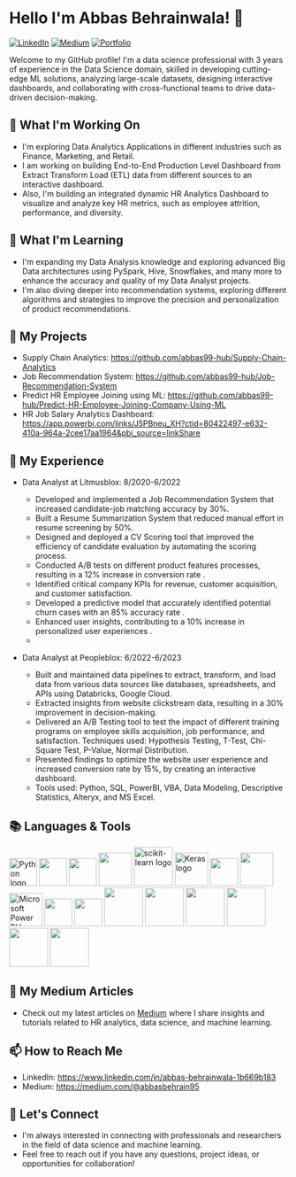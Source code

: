 # Hello I'm Abbas Behrainwala! 👋
[![LinkedIn](https://img.shields.io/badge/-LinkedIn-blue?style=flat&logo=Linkedin&logoColor=white)](https://www.linkedin.com/in/abbas-behrainwala-1b669b183)
[![Medium](https://img.shields.io/badge/-Medium-black?style=flat&logo=medium&logoColor=white)](https://medium.com/@abbasbehrain95)
[![Portfolio](https://img.shields.io/badge/-Portfolio-orange?style=flat)](https://www.datascienceportfol.io/portfolio99)

Welcome to my GitHub profile! I'm a data science professional with  3 years of experience in the Data Science domain, skilled in developing cutting-edge ML solutions, analyzing large-scale datasets, designing interactive dashboards, and collaborating with cross-functional teams to drive data-driven decision-making.


## 🔭 What I'm Working On

- I'm exploring Data Analytics Applications in different industries such as Finance, Marketing, and Retail.
- I am working on building End-to-End Production Level Dashboard from Extract Transform Load (ETL) data from different sources to 
 an interactive dashboard.
- Also, I'm building an integrated dynamic HR Analytics Dashboard to visualize and analyze key HR metrics, such as employee attrition, performance, and diversity.

## 🌱 What I'm Learning

- I'm expanding my Data Analysis knowledge and exploring advanced Big Data architectures using PySpark, Hive, Snowflakes, and many more to enhance the accuracy and quality of my Data Analyst projects.
- I'm also diving deeper into recommendation systems, exploring different algorithms and strategies to improve the precision and personalization of product recommendations.

## 🚀 My Projects
- Supply Chain Analytics: https://github.com/abbas99-hub/Supply-Chain-Analytics 
- Job Recommendation System: https://github.com/abbas99-hub/Job-Recommendation-System
- Predict HR Employee Joining using ML: https://github.com/abbas99-hub/Predict-HR-Employee-Joining-Company-Using-ML
- HR Job Salary Analytics Dashboard: https://app.powerbi.com/links/J5PBneu_XH?ctid=80422497-e632-410a-964a-2cee17aa1964&pbi_source=linkShare 

## 💼 My Experience

- Data Analyst at Litmusblox: 8/2020-6/2022
  - Developed and implemented a Job Recommendation System that increased candidate-job matching accuracy by 30%.
  - Built a Resume Summarization System that reduced manual effort in resume screening by 50%.
  - Designed and deployed a CV Scoring tool that improved the efficiency of candidate evaluation by automating the scoring process.
  - Conducted A/B tests on different product features processes, resulting in a 12% increase in conversion rate .
  - Identified critical company KPIs for revenue, customer acquisition, and customer satisfaction.
  - Developed a predictive model that accurately identified potential churn cases with an 85% accuracy rate .
  - Enhanced user insights, contributing to a 10% increase in personalized user experiences .
  - 

- Data Analyst at Peopleblox: 6/2022-6/2023
  - Built and maintained data pipelines to extract, transform, and load data from various data sources like databases, spreadsheets, and 
    APIs using Databricks, Google Cloud.
  - Extracted insights from website clickstream data, resulting in a 30% improvement in decision-making.
  - Delivered an A/B Testing tool to test the impact of different training programs on employee skills acquisition, job performance, and satisfaction. Techniques used: Hypothesis Testing, T-Test, Chi-Square Test, P-Value, Normal Distribution.
  - Presented findings to optimize the website user experience and increased conversion rate by 15%, by creating an interactive dashboard.
  - Tools used: Python, SQL, PowerBI, VBA, Data Modeling, Descriptive Statistics, Alteryx, and MS Excel.

## 📚 Languages & Tools
<!DOCTYPE html>
<html>
<body>
    <p>
      <img src="https://cdn.jsdelivr.net/gh/devicons/devicon/icons/python/python-original-wordmark.svg" alt="Python logo" height="50" width="50" />
      <img src="https://cdn.jsdelivr.net/gh/devicons/devicon/icons/postgresql/postgresql-original-wordmark.svg" height="50" width="50"/>
      <img src="https://cdn.jsdelivr.net/gh/devicons/devicon/icons/git/git-original-wordmark.svg" height="50" width="50" />
      <img src="https://cdn.jsdelivr.net/gh/devicons/devicon/icons/tensorflow/tensorflow-original-wordmark.svg" height="60" width="60"/>
      <img src="https://upload.wikimedia.org/wikipedia/commons/0/05/Scikit_learn_logo_small.svg" alt="scikit-learn logo" width=70 height=70 />
      <img src="https://upload.wikimedia.org/wikipedia/commons/c/c9/Keras_Logo.jpg" alt="Keras logo" height=60 width=60/>
      <img src="https://cdn.jsdelivr.net/gh/devicons/devicon/icons/pytorch/pytorch-original-wordmark.svg" height=50 width=50 />
      <img src="https://cdn.jsdelivr.net/gh/devicons/devicon/icons/azure/azure-original-wordmark.svg" height=60 width=60 />
      <img src="https://powerbi.microsoft.com/pictures/shared/social/social-default-image.png" alt="Microsoft Power BI logo" width=60          height=60 />
      <img src="https://cdn.jsdelivr.net/gh/devicons/devicon/icons/jupyter/jupyter-original-wordmark.svg" height=50 width=50 />
      <img src="https://cdn.jsdelivr.net/gh/devicons/devicon/icons/flask/flask-original-wordmark.svg" height=50 width=50 />
      <img src="https://github.com/abbas99-hub/abbas99-hub/assets/60792939/5c687814-b515-4014-84b7-08c0f81ed4d3.svg" height="70" 
      width="70"/>
      <img src="https://github.com/abbas99-hub/abbas99-hub/assets/60792939/491697d5-0900-499c-b65c-3bd0ab11fa41" height="70" 
      width="70"/>
      <img src="https://github.com/abbas99-hub/abbas99-hub/assets/60792939/24681a1c-b4e0-4085-87df-3b19132bf379" height="70" 
      width="70"/>
      <img src="https://github.com/abbas99-hub/abbas99-hub/assets/60792939/01270cef-eb30-464b-a9d9-af04677af809" height="70" 
      width="70"/>
      <img src="https://github.com/abbas99-hub/abbas99-hub/assets/60792939/596a5064-a67a-4e26-978b-9cf1c310272e" height="70" 
      width="70"/>
      <img src="https://github.com/abbas99-hub/abbas99-hub/assets/60792939/3246b9a3-7f2f-401e-9bfe-74690b146064" height="70" 
      width="70"/>
      
           
          
  </p>
</body>
</html>


## 📝 My Medium Articles

- Check out my latest articles on [Medium](https://medium.com/@abbasbehrain95) where I share insights and tutorials related to HR analytics, data science, and machine learning.

## 📫 How to Reach Me

- LinkedIn: https://www.linkedin.com/in/abbas-behrainwala-1b669b183
- Medium: https://medium.com/@abbasbehrain95

## 🤝 Let's Connect

- I'm always interested in connecting with professionals and researchers in the field of data science and machine learning.
- Feel free to reach out if you have any questions, project ideas, or opportunities for collaboration!
